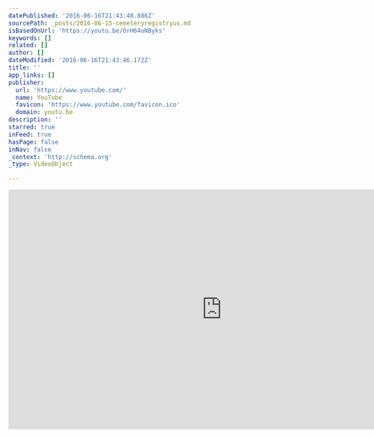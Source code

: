 ```yaml
---
datePublished: '2016-06-16T21:43:48.886Z'
sourcePath: _posts/2016-06-15-cemeteryregistryus.md
isBasedOnUrl: 'https://youtu.be/OrH64oNByks'
keywords: []
related: []
author: []
dateModified: '2016-06-16T21:43:46.172Z'
title: ''
app_links: []
publisher:
  url: 'https://www.youtube.com/'
  name: YouTube
  favicon: 'https://www.youtube.com/favicon.ico'
  domain: youtu.be
description: ''
starred: true
inFeed: true
hasPage: false
inNav: false
_context: 'http://schema.org'
_type: VideoObject

---
```

<iframe src="https://cdn.embedly.com/widgets/media.html?src=https%3A%2F%2Fwww.youtube.com%2Fembed%2FOrH64oNByks%3Ffeature%3Doembed&amp;url=http%3A%2F%2Fwww.youtube.com%2Fwatch%3Fv%3DOrH64oNByks&amp;image=https%3A%2F%2Fi.ytimg.com%2Fvi%2FOrH64oNByks%2Fhqdefault.jpg&amp;key=b7d04c9b404c499eba89ee7072e1c4f7&amp;type=text%2Fhtml&amp;schema=youtube" width="854" height="480" scrolling="no" frameborder="0" allowfullscreen="" style=""></iframe>